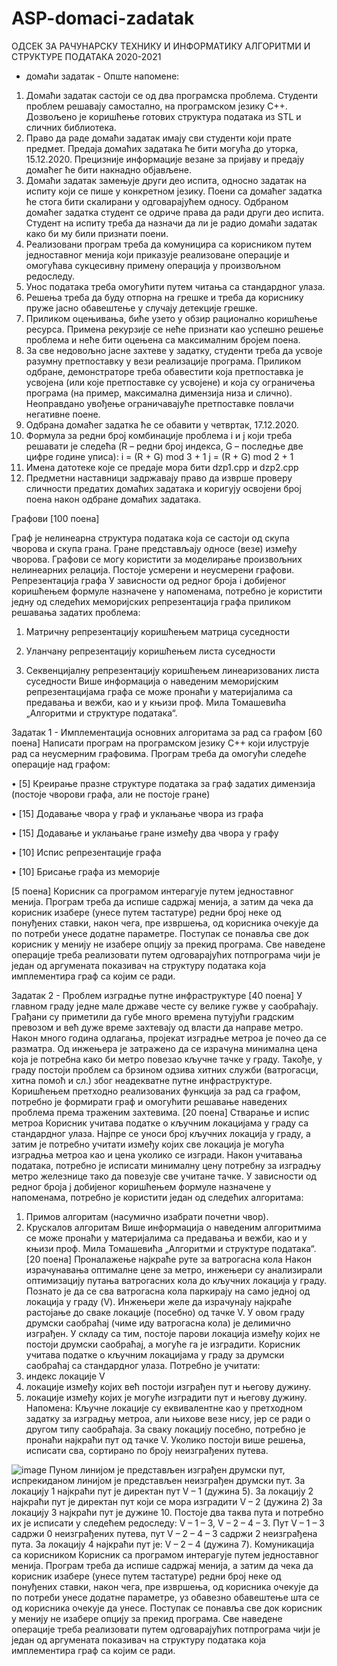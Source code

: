 # ASP-domaci-zadatak
ОДСЕК ЗА РАЧУНАРСКУ ТЕХНИКУ И ИНФОРМАТИКУ
АЛГОРИТМИ И СТРУКТУРЕ ПОДАТАКА 
2020-2021
- домаћи задатак -
Опште напомене:
1. Домаћи  задатак  састоји  се  од  два  програмска  проблема.  Студенти  проблем решавају самостално, на програмском језику C++. Дозвољено је коришћење готових структура података из STL и сличних библиотека.
2. Право да раде домаћи задатак имају сви студенти који прате предмет. Предаја домаћих  задатака  ће  бити  могућа до  уторка,  15.12.2020. Прецизније информације везане за пријаву и предају домаћег ће бити накнадно објављене.
3. Домаћи задатак замењује други део испита, односно задатак на испиту који се пише у конкретном језику. Поени са домаћег задатка ће стога бити скалирани у одговарајућем односу. Одбраном домаћег задатка студент се одриче права да ради други део испита. Студент на испиту треба да назначи да ли је радио домаћи задатак како би му били признати поени.
4. Реализовани програм треба да комуницира са корисником путем једноставног менија који приказује реализоване операције и омогућава сукцесивну примену операција у произвољном редоследу. 
5.  Унос података треба омогућити путем читања са стандардног улаза.
6.  Решења треба да буду отпорна на грешке и треба да кориснику пруже јасно обавештење у случају детекције грешке.
7. Приликом  оцењивања,  биће  узето  у  обзир  рационално  коришћење  ресурса. Примена рекурзије се неће признати као успешно решење проблема  и неће бити оцењена са максималним бројем поена.
8. За све недовољно јасне захтеве у задатку, студенти треба да усвоје разумну претпоставку у вези реализације програма. Приликом одбране, демонстраторе треба  обавестити  која  претпоставка  је  усвојена  (или  које  претпоставке су усвојене) и која су ограничења програма (на пример, максимална димензија низа и  слично).  Неоправдано  увођење  ограничавајуће  претпоставке  повлачи негативне поене.
9.  Одбрана домаћег задатка ће се обавити у четвртак, 17.12.2020.
10. Формула  за  редни  број  комбинације  проблема  i  и  j  који  треба  решавати  је следећа (R – редни број индекса, G – последње две цифре године уписа): 
i = (R + G) mod 3 + 1 j = (R + G) mod 2 + 1
11. Имена датотеке које се предаје мора бити dzp1.cpp и dzp2.cрр 
12. Предметни наставници задржавају право да изврше проверу сличности предатих домаћих  задатака  и  коригују  освојени  број  поена  након  одбране  домаћих задатака.

Графови [100 поена]

Граф је нелинеарна структура података која се састоји од скупа чворова и скупа грана. Гране представљају односе (везе)  између чворова. Графови  се  могу  користити за моделирање произвољних нелинеарних релација.  Постоје усмерени и неусмерени графови.
Репрезентација графа
У  зависности  од  редног  броја i добијеног  коришћењем  формуле назначене  у напоменама,  потребно  је  користити  једну  од  следећих  меморијских  репрезентација графа приликом решавања задатих проблема:

1.  Матричну репрезентацију коришћењем матрица суседности

2.  Уланчану репрезентацију коришћењем листа суседности

3.  Секвенцијалну репрезентацију коришћењем линеаризованих листа суседности Више информација о наведеним меморијским репрезентацијама графа се може пронаћи у  материјалима  са  предавања  и  вежби,  као  и  у  књизи  проф.  Мила  Томашевића „Алгоритми и структуре података“.

Задатак 1 - Имплементација основних алгоритама за рад са графом [60 поена]
Написати  програм  на  програмском  језику  C++  који  илуструје  рад  са  неусмерним графовима. Програм треба да омогући следеће операције над графом:

•  [5]  Креирање  празне  структуре  података  за  граф  задатих  димензија  (постоје чворови графа, али не постоје гране)

•  [15] Додавање чвора у граф и уклањање чвора из графа

•  [15] Додавање и уклањање гране између два чвора у графу

•  [10] Испис репрезентације графа

•  [10] Брисање графа из меморије

[5 поена] Корисник са програмом интерагује путем једноставног менија. Програм треба да испише садржај менија, а затим да чека да корисник изабере (унесе путем тастатуре) редни број неке од понуђених ставки, након чега, пре извршења, од корисника очекује да по потреби  унесе  додатне параметре. Поступак се понавља све док корисник  у менију  не  изабере  опцију  за  прекид  програма. Све  наведене  операције  треба реализовати путем одговарајућих потпрограма чији је један од аргумената показивач на структуру података која имплементира граф са којим се ради.


Задатак 2  - Проблем изградње путне инфраструктуре [40 поена]
У главном граду једне мале државе честе су велике гужве у саобраћају. Грађани су приметили  да  губе  много  времена  путујући  градским  превозом  и  већ  дуже  време захтевају од власти да направе метро. Након много година одлагања, пројекат изградње метроа је почео да се разматра. Од инжењера је затражено да се израчуна минимална цена која је потребна како би метро повезао кључне тачке у граду. Такође, у граду постоји проблем са брзином одзива хитних служби (ватрогасци, хитна помоћ и сл.) због неадекватне путне инфраструктуре. Коришћењем претходно реализованих функција за рад са графом, потребно је формирати граф и омогућити решавање наведених проблема према траженим захтевима.
[20 поена] Стварање и испис метроа
Корисник учитава податке о кључним локацијама у граду са стандардног улаза. Најпре се уноси број кључних локација у граду, а затим је потребно учитати између којих све локација је могућа изградња метроа као и цена уколико се изгради. Након учитавања података,  потребно  је  исписати  минималну  цену  потребну  за  изградњу  метро железнице тако да повезује све учитане тачке.
У   зависности   од   редног   броја   ј   добијеног   коришћењем   формуле   назначене   у напоменама, потребно је користити један од следећих алгоритама:
1.  Примов алгоритам (насумично изабрати почетни чвор).
2.  Крускалов алгоритам
Више  информација  о  наведеним  алгоритмима  се  може  пронаћи  у  материјалима  са предавања и вежби, као и у књизи проф. Мила Томашевића „Алгоритми и структуре података“.
[20 поена] Проналажење најкраће руте за ватрогасна кола
Након израчунавања оптималне цене за метро, инжењери су анализирали оптимизацију путања ватрогасних кола до кључних локација у граду. Познато је да се сва ватрогасна кола паркирају на само једној од локација у граду (V). Инжењери желе да израчунају најкраће растојање до сваке локације (посебно) од тачке V.
У овом граду друмски саобраћај (чиме иду ватрогасна кола) је делимично изграђен. У складу са тим, постоје парови локација између којих не постоји друмски саобраћај, а могуће га је изградити.
Корисник учитава податке о кључним локацијама  у граду за друмски саобраћај са стандардног улаза. Потребно је учитати:
1.  индекс локације V
2.  локације између којих већ постоји изграђен пут и његову дужину.
3.  локације између којих је могуће изградити пут и његову дужину.
Напомена: Кључне локације су еквивалентне као у претходном задатку за изградњу метроа, али њихове везе нису, јер се ради о другом типу саобраћаја.
За сваку локацију посебно, потребно је пронаћи најкраћи пут од тачке V. Уколико постоји више решења, исписати сва, сортирано по броју неизграђених путева.

![image](https://user-images.githubusercontent.com/92127059/136476788-e8de679a-8b40-4a62-b2b9-b59419260bd6.png)
Пуном  линијом  је  представљен  изграђен  друмски  пут,  испрекиданом  линијом  је представљен неизграђен друмски пут.
За локацију 1 најкраћи пут је директан пут V – 1 (дужина 5).
За локацију 2 најкраћи пут је директан пут који се мора изградити V – 2 (дужина 2)
За локацију 3 најкраћи пут је дужине 10. Постоје два таква пута и потребно их је исписати у следећем редоследу: V – 1 – 3, V – 2 – 4 – 3. Пут V – 1 – 3 садржи 0 неизграђених путева, пут V – 2 – 4 – 3 садржи 2 неизграђена пута.
За локацију 4 најкраћи пут је: V – 2 – 4 (дужина 7). Комуникација са корисником
Корисник  са  програмом  интерагује  путем  једноставног  менија.  Програм  треба  да испише садржај менија, а затим да чека да корисник изабере (унесе путем тастатуре) редни број неке од понуђених ставки, након чега, пре извршења, од корисника очекује да по потреби унесе додатне параметре, уз обавезно обавештење шта се од корисника очекује да унесе. Поступак се понавља све док корисник у менију не изабере опцију за прекид  програма.  Све наведене операције треба реализовати путем одговарајућих потпрограма чији је један од аргумената показивач  на  структуру  података  која имплементира граф са којим се ради.
